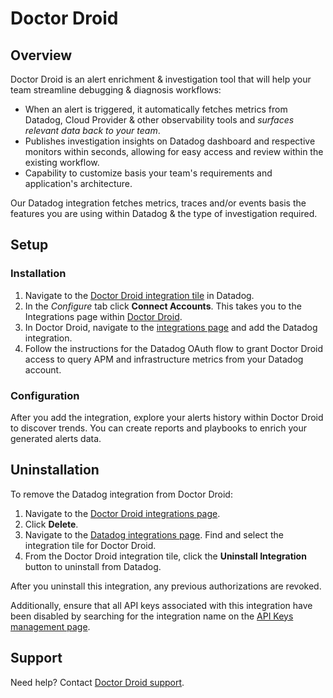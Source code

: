 # Doctor Droid

## Overview
Doctor Droid is an alert enrichment & investigation tool that will help your team streamline debugging & diagnosis workflows:
* When an alert is triggered, it automatically fetches metrics from Datadog, Cloud Provider & other observability tools and _surfaces relevant data back to your team_.
* Publishes investigation insights on Datadog dashboard and respective monitors within seconds, allowing for easy access and review within the existing workflow.
* Capability to customize basis your team's requirements and application's architecture.

Our Datadog integration fetches metrics, traces and/or events basis the features you are using within Datadog & the type of investigation required.

## Setup

### Installation
1. Navigate to the [Doctor Droid integration tile][5] in Datadog.
1. In the *Configure* tab click **Connect Accounts**. This takes you to the Integrations page within [Doctor Droid][1].
1. In Doctor Droid, navigate to the [integrations page][2] and add the Datadog integration. 
1. Follow the instructions for the Datadog OAuth flow to grant Doctor Droid access to query APM and infrastructure metrics from your Datadog account.

### Configuration
After you add the integration, explore your alerts history within Doctor Droid to discover trends. You can create reports and playbooks to enrich your generated alerts data.

## Uninstallation

To remove the Datadog integration from Doctor Droid:
1. Navigate to the [Doctor Droid integrations page][2].
1. Click  **Delete**. 
1. Navigate to the [Datadog integrations page][4]. Find and select the integration tile for Doctor Droid. 
1. From the Doctor Droid integration tile, click the  **Uninstall Integration**  button to uninstall from Datadog. 

After you uninstall this integration, any previous authorizations are revoked.

Additionally, ensure that all API keys associated with this integration have been disabled by searching for the integration name on the [API Keys management page][3].

## Support

Need help? Contact  [Doctor Droid support](mailto:support@drdroid.io).

[1]: https://alertops-app.drdroid.io/
[2]: https://alertops-app.drdroid.io/integrations
[3]: https://app.datadoghq.com/organization-settings/api-keys?filter=Doctor%20Droid
[4]: https://app.datadoghq.com/integrations
[5]: https://app.datadoghq.com/integrations?integrationId=doctordroid